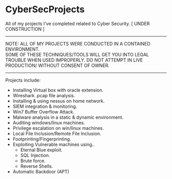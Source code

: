 # CyberSecProjects
All of my projects I've completed related to Cyber Security. [ UNDER CONSTRUCTION ]

____________________________________________________________________________________

NOTE: ALL OF MY PROJECTS WERE CONDUCTED IN A CONTAINED ENVIRONMENT.                   
SOME OF THESE TECHNIQUES/TOOLS WILL GET YOU INTO LEGAL TROUBLE WHEN USED IMPROPERLY.
DO NOT ATTEMPT IN LIVE PRODUCTION/ WITHOUT CONSENT OF OWNER.                         

____________________________________________________________________________________

Projects include: 
- Installing Virtual box with oracle extension. 
- Wireshark .pcap file analysis. 
- Installing & using nessus on home network.
- SIEM integration & monitoring. 
- Win7 Buffer Overflow Attack.
- Malware analysis in a static & dynamic environment. 
- Auditing windows/linux machines. 
- Privilege escalation on win/linux machines. 
- Local File Inclusion/Remote File Inclusion. 
- Footprinting/Fingerprinting.
- Exploiting Vulnerable machines using..
    - Eternal Blue exploit. 
    - SQL Injection. 
    - Brute force. 
    - Reverse Shells. 
- Automatic Backdoor (APT)
